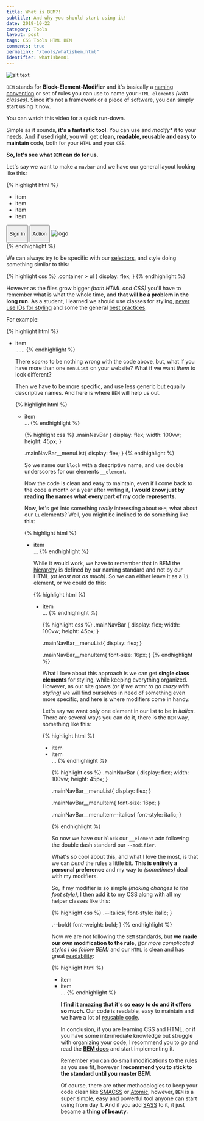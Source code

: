 ```yaml
---
title: What is BEM?!
subtitle: And why you should start using it!
date: 2019-10-22
category: Tools
layout: post
tags: CSS Tools HTML BEM
comments: true
permalink: "/tools/whatisbem.html"
identifier: whatisbem01 
---
```

![alt text][img1]

`BEM` stands for **Block-Element-Modifier** and it's basically a [naming convention][nc] or set of rules you can use to name your `HTML elements` _(with classes)_. Since it's not a framework or a piece of software, you can simply start using it now.

You can watch this video for a quick run-down.



Simple as it sounds, **it's a fantastic tool**. You can use and _modify*_ it to your needs. And if used right, you will get **clean, readable, reusable and easy to maintain** code, both for your `HTML` and your `CSS`.

**So, let's see what `BEM` can do for us.**

Let's say we want to make a `navbar` and we have our general layout looking like this:

{% highlight html %}
<div class="container">
  <ul>
    <li>item</li>
    <li>item</li>
    <li>item</li>
    <li>item</li>
  </ul>
  <button><p>Sign in</p></button>
  <button><p>Action</p></button>
  <img src="" alt="logo" />
</div>
{% endhighlight %}

We can always try to be specific with our [selectors][sl], and style doing something similar to this:

{% highlight css %}
.container > ul {
  display: flex;
}
{% endhighlight %}

However as the files grow bigger _(both HTML and CSS)_ you'll have to remember what is what the whole time, and **that will be a problem in the long run.** As a student, I learned we should use classes for styling, [never use IDs for styling][nv] and some the general [best practices][bp].

For example:

{% highlight html %}
<div class="container">
  <ul class="menuList">
    <li>item</li>
    ......
{% endhighlight %}

There _seems_ to be nothing wrong with the code above, but, what if you have more than one `menuList` on your website? What if we want _them_ to look different?

Then we have to be more specific, and use less generic but equally descriptive names. And here is where `BEM` will help us out.

{% highlight html %}
<div class="mainNavBar">
  <ul class="mainNavBar__menuList">
    <li>item</li>
    ...
{% endhighlight %}

{% highlight css %}
.mainNavBar {
  display: flex;
  width: 100vw;
  height: 45px; 
}

.mainNavBar__menuList{
  display: flex;
}
{% endhighlight %}

So we name our `block` with a descriptive name, and use double underscores for our elements `__element`. 

Now the code is clean and easy to maintain, even if I come back to the code a month or a year after writing it, **I would know just by reading the names what every part of my code represents.**

Now, let's get into something *really* interesting about `BEM`, what about our `li` elements? Well, you might be inclined to do something like this:

{% highlight html %}
<div class="mainNavBar">
  <ul class="mainNavBar__menuList">
    <li class="mainNavBar__menuList__menuItem">item</li>
    ...
{% endhighlight %}

While it would work, we have to remember that in BEM the [hierarchy][hc] is defined by our naming standard and not by our HTML _(at least not as much)_. So we can either leave it as a `li` element, or we could do this:

{% highlight html %}
<div class="mainNavBar">
  <ul class="mainNavBar__menuList">
    <li class="mainNavBar__menuItem">item</li>
    ...
{% endhighlight %}

{% highlight css %}
.mainNavBar {
  display: flex;
  width: 100vw;
  height: 45px; 
}

.mainNavBar__menuList{
  display: flex;
}

.mainNavBar__menuItem{
  font-size: 16px;
}
{% endhighlight %}

What I love about this approach is we can get **single class elements** for styling, while keeping everything organized. However, as our site grows _(or if we want to go crazy with styling)_ we will find ourselves in need of something even more specific, and here is where modifiers come in handy.

Let's say we want only one element in our list to be in _italics_. There are several ways you can do it, there is the `BEM` way, something like this:

{% highlight html %}
<div class="mainNavBar">
  <ul class="mainNavBar__menuList">
    <li class="mainNavBar__menuItem">item</li>
    <li class="mainNavBar__menuItem mainNavBar__menuItem--italics">item</li>
    ...
{% endhighlight %}

{% highlight css %}
.mainNavBar {
  display: flex;
  width: 100vw;
  height: 45px; 
}

.mainNavBar__menuList{
  display: flex;
}

.mainNavBar__menuItem{
  font-size: 16px;
}

.mainNavBar__menuItem--italics{
  font-style: italic;
}

{% endhighlight %}

So now we have our `block` our `__element` adn following the double dash standard our `--modifier`.

What's so cool about this, and what I love the most, is that we can _bend_ the rules a little bit. **This is entirely a personal preference** and my way to _(sometimes)_ deal with my modifiers. 

So, if my modifier is so simple _(making changes to the font style)_, I then add it to my CSS along with all my helper classes like this:

{% highlight css %}
.--italics{
  font-style: italic;
}

.--bold{
  font-weight: bold;
}
{% endhighlight %}

Now we are not following the `BEM` standards, but **we made our own modification to the rule,** _(for more complicated styles I do follow BEM)_ and our `HTML` is clean and has great [readability][rd]:

{% highlight html %}
<div class="mainNavBar">
  <ul class="mainNavBar__menuList">
    <li class="mainNavBar__menuItem">item</li>
    <li class="mainNavBar__menuItem --italics">item</li>
    ...
{% endhighlight %}

**I find it amazing that it's so easy to do and it offers so much.** Our code is readable, easy to maintain and we have a lot of [reusable code][ruc].

In conclusion, if you are learning CSS and HTML, or if you have some intermediate knowledge but struggle with organizing your code, I recommend you to go and read the **[BEM docs][bem]** and start implementing it.

Remember you can do small modifications to the rules as you see fit, however **I recommend you to stick to the standard until you master BEM**.

Of course, there are other methodologies to keep your code clean like [SMACSS][smacss] or [Atomic][atm], however, `BEM` is a super simple, easy and powerful tool anyone can start using from day 1. And if you add [SASS][sass] to it, it just became **a thing of beauty.**



[img1]: https://bulldogjob.com/ckeditor_assets/pictures/256/content_obiwan.jpg "Meme taken from https://bulldogjob.com/news/250-what-makes-a-good-programmer"
[ruc]: https://en.wikiversity.org/wiki/Visual_Basic_.NET/Reusable_Code
[hc]: http://webreference.com/html/rendering/index-2.html
[nv]: https://css-tricks.com/almanac/selectors/i/id/
[sass]: https://sass-lang.com/
[bp]: https://csswizardry.com/2012/11/code-smells-in-css/
[rd]: https://en.wikipedia.org/wiki/Readability
[bem]: http://getbem.com/
[atm]: https://github.com/nemophrost/atomic-css/
[smacss]: http://smacss.com/
[nc]: https://en.wikipedia.org/wiki/Naming_convention/
[sl]: https://www.sitepoint.com/css-selectors/
